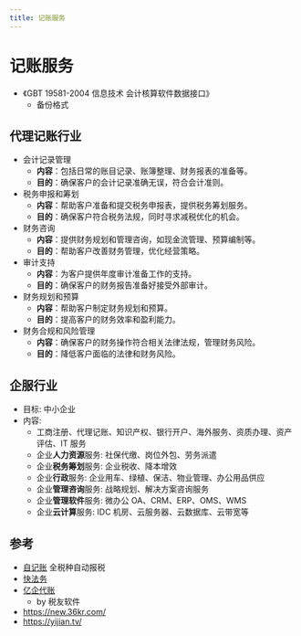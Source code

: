 ```yaml
---
title: 记账服务
---
```


# 记账服务

- 《GBT 19581-2004 信息技术 会计核算软件数据接口》
  - 备份格式

## 代理记账行业

- 会计记录管理
  - **内容**：包括日常的账目记录、账簿整理、财务报表的准备等。
  - **目的**：确保客户的会计记录准确无误，符合会计准则。
- 税务申报和筹划
  - **内容**：帮助客户准备和提交税务申报表，提供税务筹划服务。
  - **目的**：确保客户符合税务法规，同时寻求减税优化的机会。
- 财务咨询
  - **内容**：提供财务规划和管理咨询，如现金流管理、预算编制等。
  - **目的**：帮助客户改善财务管理，优化经营策略。
- 审计支持
  - **内容**：为客户提供年度审计准备工作的支持。
  - **目的**：确保客户的财务报告准备好接受外部审计。
- 财务规划和预算
  - **内容**：帮助客户制定财务规划和预算。
  - **目的**：提高客户的财务效率和盈利能力。
- 财务合规和风险管理
  - **内容**：确保客户的财务操作符合相关法律法规，管理财务风险。
  - **目的**：降低客户面临的法律和财务风险。

## 企服行业

- 目标: 中小企业
- 内容:
  - 工商注册、代理记账、知识产权、银行开户、海外服务、资质办理、资产评估、IT 服务
  - 企业**人力资源**服务: 社保代缴、岗位外包、劳务派遣
  - 企业**税务筹划**服务: 企业税收、降本增效
  - 企业**行政**服务: 企业用车、绿植、保洁、物业管理、办公用品供应
  - 企业**管理咨询**服务: 战略规划、解决方案咨询服务
  - 企业**管理软件**服务: 微办公 OA、CRM、ERP、OMS、WMS
  - 企业**云计算**服务: IDC 机房、云服务器、云数据库、云带宽等

## 参考

- [自记账](https://www.zijizhang.com/)
  全税种自动报税
- [快法务](https://www.kuaifawu.com/)
- [亿企代账](https://17dz.com/)
  - by 税友软件
- https://new.36kr.com/
- https://yijian.tv/
